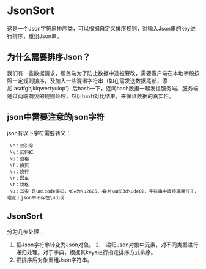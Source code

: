 # JsonSort
这是一个Json字符串排序类，可以根据自定义排序规则，对输入Json串的key进行排序，重组Json串。

## 为什么需要排序Json？
我们有一些数据请求，服务端为了防止数据中途被篡改，需要客户端在本地字段按照一定规则排序，及加入一些混淆字符串（如在需发送数据尾部，添加'asdfghjklqwertyuiop'）后hash一下，连同hash数据一起发往服务端。服务端通过两端商议的规则处理，然后hash对比结果，来保证数据的真实性。

## json中需要注意的json字符
json有以下字符需要转义：
```
 \"：双引号
 \\：反斜扛
 \b：退格
 \f：换页
 \n：换行
 \r：回车
 \t：跳格
 \u：其实 是unicode编码，如★为\u2605，😂为\ud83d\ude02，字符串中直接输就行了，理论上json中不存在\u出现
```

## JsonSort
分为几步处理：
1. 把Json字符串转变为Json对象。
2.　递归Json对象中元素，对不同类型进行递归处理。对于字典，根据其keys进行指定排序方式排序。
3. 把排序后对象重组Json字符串。
